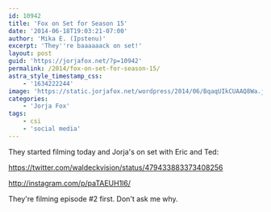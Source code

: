 ```yaml
---
id: 10942
title: 'Fox on Set for Season 15'
date: '2014-06-18T19:03:21-07:00'
author: 'Mika E. (Ipstenu)'
excerpt: 'They''re baaaaaack on set!'
layout: post
guid: 'https://jorjafox.net/?p=10942'
permalink: /2014/fox-on-set-for-season-15/
astra_style_timestamp_css:
    - '1634222244'
image: 'https://static.jorjafox.net/wordpress/2014/06/BqaqUIkCUAAQ8Wa.jpg'
categories:
    - 'Jorja Fox'
tags:
    - csi
    - 'social media'
---
```


They started filming today and Jorja's on set with Eric and Ted:

https://twitter.com/waldeckvision/status/479433883373408256

http://instagram.com/p/paTAEUH1l6/

They're filming episode #2 first. Don't ask me why.
